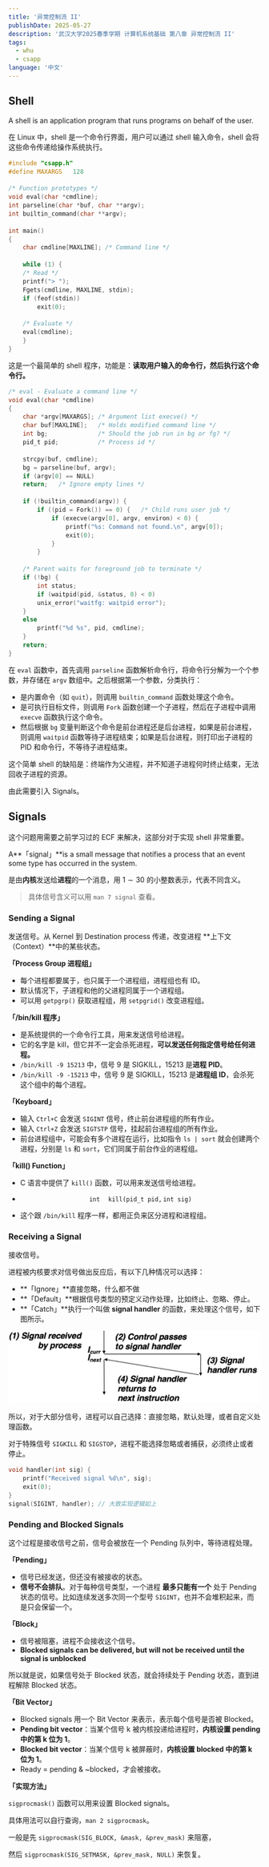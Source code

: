 ```yaml
---
title: '异常控制流 II'
publishDate: 2025-05-27
description: '武汉大学2025春季学期 计算机系统基础 第八章 异常控制流 II'
tags:
  - whu
  - csapp
language: '中文'
---
```


## Shell

A shell is an application program that runs programs on behalf of the user.

在 Linux 中，shell 是一个命令行界面，用户可以通过 shell 输入命令，shell 会将这些命令传递给操作系统执行。

```c
#include "csapp.h"
#define MAXARGS   128

/* Function prototypes */
void eval(char *cmdline);
int parseline(char *buf, char **argv);
int builtin_command(char **argv); 

int main() 
{
    char cmdline[MAXLINE]; /* Command line */

    while (1) {
	/* Read */
	printf("> ");                   
	Fgets(cmdline, MAXLINE, stdin); 
	if (feof(stdin))
	    exit(0);

	/* Evaluate */
	eval(cmdline);
    } 
}
```

这是一个最简单的 shell 程序，功能是：**读取用户输入的命令行，然后执行这个命令行。**

```c
/* eval - Evaluate a command line */
void eval(char *cmdline) 
{
    char *argv[MAXARGS]; /* Argument list execve() */
    char buf[MAXLINE];   /* Holds modified command line */
    int bg;              /* Should the job run in bg or fg? */
    pid_t pid;           /* Process id */
    
    strcpy(buf, cmdline);
    bg = parseline(buf, argv); 
    if (argv[0] == NULL)  
	return;   /* Ignore empty lines */

    if (!builtin_command(argv)) { 
        if ((pid = Fork()) == 0) {   /* Child runs user job */
            if (execve(argv[0], argv, environ) < 0) {
                printf("%s: Command not found.\n", argv[0]);
                exit(0);
            }
        }

	/* Parent waits for foreground job to terminate */
	if (!bg) {
	    int status;
	    if (waitpid(pid, &status, 0) < 0)
		unix_error("waitfg: waitpid error");
	}
	else
	    printf("%d %s", pid, cmdline);
    }
    return;
}
```

在 `eval` 函数中，首先调用 `parseline` 函数解析命令行，将命令行分解为一个个参数，并存储在 `argv` 数组中。之后根据第一个参数，分类执行：

- 是内置命令（如 `quit`），则调用 `builtin_command` 函数处理这个命令。
- 是可执行目标文件，则调用 `Fork` 函数创建一个子进程，然后在子进程中调用 `execve` 函数执行这个命令。
- 然后根据 `bg` 变量判断这个命令是前台进程还是后台进程，如果是前台进程，则调用 `waitpid` 函数等待子进程结束；如果是后台进程，则打印出子进程的 PID 和命令行，不等待子进程结束。

这个简单 shell 的缺陷是：终端作为父进程，并不知道子进程何时终止结束，无法回收子进程的资源。

由此需要引入 Signals。

## Signals

这个问题用需要之前学习过的 ECF 来解决，这部分对于实现 shell 非常重要。

A**「signal」**is a small message that notifies a process that an event some type has occurred in the system.

是由**内核**发送给**进程**的一个消息，用 $1\sim 30$ 的小整数表示，代表不同含义。

> 具体信号含义可以用 `man 7 signal` 查看。

### Sending a Signal

发送信号。从 Kernel 到 Destination process 传递，改变进程 **上下文（Context）**中的某些状态。

**「Process Group 进程组」**

- 每个进程都要属于，也只属于一个进程组，进程组也有 ID。
- 默认情况下，子进程和他的父进程同属于一个进程组。
- 可以用 `getpgrp()` 获取进程组，用 `setpgrid()` 改变进程组。

**「/bin/kill 程序」**

- 是系统提供的一个命令行工具，用来发送信号给进程。
- 它的名字是 kill，但它并不一定会杀死进程，**可以发送任何指定信号给任何进程。**
- `/bin/kill -9 15213` 中，信号 9 是 SIGKILL，15213 是**进程 PID**。
- `/bin/kill -9 -15213` 中，信号 9 是 SIGKILL，15213 是**进程组 ID**，会杀死这个组中的每个进程。

**「Keyboard」**

- 输入 `Ctrl+C` 会发送 `SIGINT` 信号，终止前台进程组的所有作业。
- 输入 `Ctrl+Z` 会发送 `SIGTSTP` 信号，挂起前台进程组的所有作业。
- 前台进程组中，可能会有多个进程在运行，比如指令 `ls | sort` 就会创建两个进程，分别是 `ls` 和 `sort`，它们同属于前台作业的进程组。

**「kill() Function」**

- C 语言中提供了 `kill()` 函数，可以用来发送信号给进程。

- $$
    \mathtt{int}\quad \mathtt{kill(pid\_t\;\;pid, int\;\; sig)}
    $$

- 这个跟 `/bin/kill` 程序一样，都用正负来区分进程和进程组。

### Receiving a Signal

接收信号。

进程被内核要求对信号做出反应后，有以下几种情况可以选择：

- **「Ignore」**直接忽略，什么都不做
- **「Default」**根据信号类型的预定义动作处理，比如终止、忽略、停止。
- **「Catch」**执行一个叫做 **signal handler** 的函数，来处理这个信号，如下图所示。

![](./ecf-procs2-01.jpg)

所以，对于大部分信号，进程可以自己选择：直接忽略，默认处理，或者自定义处理函数。

对于特殊信号 `SIGKILL` 和 `SIGSTOP`，进程不能选择忽略或者捕获，必须终止或者停止。

```c
void handler(int sig) {
    printf("Received signal %d\n", sig);
    exit(0);
}
signal(SIGINT, handler); // 大致实现逻辑如上
```

### Pending and Blocked Signals

这个过程是接收信号之前，信号会被放在一个 Pending 队列中，等待进程处理。

**「Pending」**

- 信号已经发送，但还没有被接收的状态。
- **信号不会排队**。对于每种信号类型，一个进程 **最多只能有一个** 处于 Pending 状态的信号。比如连续发送多次同一个型号 `SIGINT`，也并不会堆积起来，而是只会保留一个。

**「Block」**

- 信号被阻塞，进程不会接收这个信号。
- **Blocked signals can be delivered, but will not be received until the signal is unblocked**

所以就是说，如果信号处于 Blocked 状态，就会持续处于 Pending 状态，直到进程解除 Blocked 状态。

**「Bit Vector」**

- Blocked signals 用一个 Bit Vector 来表示，表示每个信号是否被 Blocked。
- **Pending bit vector**：当某个信号 k 被内核投递给进程时，**内核设置 pending 中的第 k 位为 1**。
- **Blocked bit vector**：当某个信号 k 被屏蔽时，**内核设置 blocked 中的第 k 位为 1**。
- Ready = pending & ~blocked，才会被接收。

**「实现方法」**

`sigprocmask()` 函数可以用来设置 Blocked signals。

具体用法可以自行查询，`man 2 sigprocmask`。

一般是先 `sigprocmask(SIG_BLOCK, &mask, &prev_mask)` 来阻塞，

然后 `sigprocmask(SIG_SETMASK, &prev_mask, NULL)` 来恢复。
